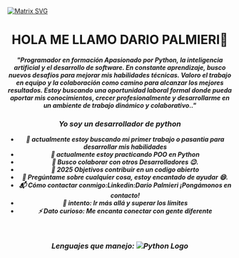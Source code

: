   [![Matrix SVG](https://raw.githubusercontent.com/rodrigograca31/rodrigograca31/master/matrix.svg)](https://www.youtube.com/watch?v=SDkAGkd4NLc) 
<p>
  <h1 align="center"><b>HOLA ME LLAMO DARIO PALMIERI👋</b></h1>
</p>

<p>
  <h4 align="center"><b><i>"Programador en formación
Apasionado por Python, la inteligencia artificial y el desarrollo de software. En constante aprendizaje, busco nuevos desafíos para mejorar mis habilidades técnicas.
Valoro el trabajo en equipo y la colaboración como camino para alcanzar los mejores resultados. Estoy buscando una oportunidad laboral formal donde pueda aportar mis conocimientos, crecer profesionalmente y desarrollarme en un ambiente de trabajo dinámico y colaborativo.."

<br>

### Yo soy un desarrollador de python 
- 🔭 actualmente estoy buscando mi primer trabajo o pasantia para desarrollar mis habilidades
- 🌱 actualmente estoy practicando POO en Python 
- 👯 Busco colaborar con otros Desarrolladores 😉.
- 🥅 2025 Objetivos contribuir en un codigo abierto
- 💬 Pregúntame sobre cualquier cosa, estoy encantado de ayudar 😄.
- 📬 Cómo contactar conmigo:Linkedin:Dario Palmieri ¡Pongámonos en contacto!
- 🧗 intento: Ir más allá y superar los límites
- ⚡ Dato curioso: Me encanta conectar con gente diferente 

<br>

### Lenguajes que manejo: ![Python Logo](https://raw.githubusercontent.com/tu-usuario/tu-repositorio/main/images/python-logo.png)



